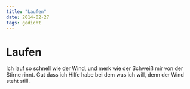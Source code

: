 ```yaml
---
title: "Laufen"
date: 2014-02-27
tags: gedicht
---
```

# Laufen

Ich lauf so schnell wie der Wind,
und merk wie der Schweiß mir von der Stirne rinnt.
Gut dass ich Hilfe habe bei dem was ich will,
denn der Wind steht still.
